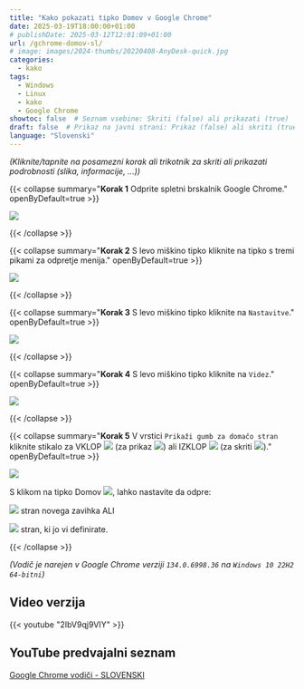 ```yaml
---
title: "Kako pokazati tipko Domov v Google Chrome"
date: 2025-03-19T18:00:00+01:00
# publishDate: 2025-03-12T12:01:09+01:00
url: /gchrome-domov-sl/
# image: images/2024-thumbs/20220408-AnyDesk-quick.jpg
categories: 
  - kako
tags: 
  - Windows
  - Linux
  - kako
  - Google Chrome
showtoc: false  # Seznam vsebine: Skriti (false) ali prikazati (true)
draft: false  # Prikaz na javni strani: Prikaz (false) ali skriti (true)
language: "Slovenski"
---
```


*(Kliknite/tapnite na posamezni korak ali trikotnik za skriti ali prikazati podrobnosti (slika, informacije, ...))*

{{< collapse summary="**Korak 1** Odprite spletni brskalnik Google Chrome." openByDefault=true >}}

 ![](/images/Google-Chrome/GChrome_desktop_shortcut.jpeg)

{{< /collapse >}}

{{< collapse summary="**Korak 2** S levo miškino tipko kliknite na tipko s tremi pikami za odpretje menija." openByDefault=true >}}

 ![](/images/Google-Chrome/Sl_-_GChrome_-_3_pike_tipka.jpeg)

{{< /collapse >}}

{{< collapse summary="**Korak 3** S levo miškino tipko kliknite na `Nastavitve`." openByDefault=true >}}
   
   ![](/images/Google-Chrome/Sl_-_GChrome_-_meni_-_Nastavitve.jpeg)

{{< /collapse >}}

{{< collapse summary="**Korak 4** S levo miškino tipko kliknite na `Videz`." openByDefault=true >}}
   
   ![](/images/Google-Chrome/Sl_-_GChrome_-_Nastavitve_-_videz.jpeg)

{{< /collapse >}}

{{< collapse summary="**Korak 5** V vrstici `Prikaži gumb za domačo stran` kliknite stikalo za VKLOP ![](/images/Google-Chrome/GChrome_switch_ON.jpeg) (za prikaz ![](/images/Google-Chrome/GChrome_button_home.jpeg)) ali IZKLOP ![](/images/Google-Chrome/GChrome_switch_OFF.jpeg) (za skriti ![](/images/Google-Chrome/GChrome_button_home.jpeg))." openByDefault=true >}}
   
   ![](/images/Google-Chrome/Sl_-_GChrome_-_Nastavitve_-_videz_-_pokazi_domov_ON.jpeg)

   S klikom na tipko Domov ![](/images/Google-Chrome/GChrome_button_home.jpeg), lahko nastavite da odpre:
   
   ![](/images/Google-Chrome/Sl_-_GChrome_-_Nastavitve_-_videz_-_pokazi_domov_ON_-_nov_zavihek.jpeg) stran novega zavihka ALI
   
   ![](/images/Google-Chrome/Sl_-_GChrome_-_Nastavitve_-_videz_-_pokazi_domov_ON_-_specificna_stran.jpeg) stran, ki jo vi definirate.

{{< /collapse >}}

*(Vodič je narejen v Google Chrome verziji `134.0.6998.36` na `Windows 10 22H2 64-bitni`)*

## Video verzija

{{< youtube "2IbV9qj9VIY" >}}

## YouTube predvajalni seznam

[Google Chrome vodiči - SLOVENSKI](https://www.youtube.com/playlist?list=PLbvZxzmdNckz9HYQyjkBTiQu0GxfCDjwf "Kliknite/tapnite da odprete YouTube predcajalni seznam!")

